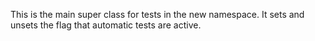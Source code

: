This is the main super class for tests in the new namespace. It sets and unsets the flag that automatic tests are active.